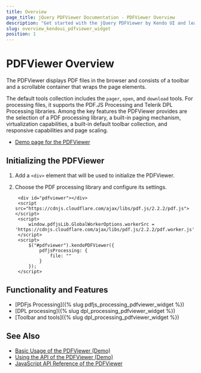 ```yaml
---
title: Overview
page_title: jQuery PDFViewer Documentation - PDFViewer Overview
description: "Get started with the jQuery PDFViewer by Kendo UI and learn how to create, initialize, and enable the widget."
slug: overview_kendoui_pdfviewer_widget
position: 1
---
```


# PDFViewer Overview

The PDFViewer displays PDF files in the browser and consists of a toolbar and a scrollable container that wraps the page elements.

The default tools collection includes the `pager`, `open`, and `download` tools. For processing files, it supports the PDF.JS Processing and Telerik DPL Processing libraries. Among the key features the PDFViewer provides are the selection of a PDF processing library, a built-in paging mechanism, virtualization capabilities, a built-in default toolbar collection, and responsive capabilities and page scaling.

* [Demo page for the PDFViewer](https://demos.telerik.com/kendo-ui/pdfviewer/index)

## Initializing the PDFViewer

1. Add a `<div>` element that will be used to initialize the PDFViewer.
1. Choose the PDF processing library and configure its settings.

        <div id="pdfviewer"></div>
        <script src="https://cdnjs.cloudflare.com/ajax/libs/pdf.js/2.2.2/pdf.js"></script>
        <script>
            window.pdfjsLib.GlobalWorkerOptions.workerSrc = 'https://cdnjs.cloudflare.com/ajax/libs/pdf.js/2.2.2/pdf.worker.js';
        </script>
        <script>
            $("#pdfviewer").kendoPDFViewer({
                pdfjsProcessing: {
                    file: ""
                }   
            });
        </script>

## Functionality and Features

* [PDFjs Processing]({% slug pdfjs_processing_pdfviewer_widget %})
* [DPL processing]({% slug dpl_processing_pdfviewer_widget %})
* [Toolbar and tools]({% slug dpl_processing_pdfviewer_widget %})

## See Also

* [Basic Usage of the PDFViewer (Demo)](https://demos.telerik.com/kendo-ui/pdfviewer/index)
* [Using the API of the PDFViewer (Demo)](https://demos.telerik.com/kendo-ui/pdfviewer/api)
* [JavaScript API Reference of the PDFViewer](/api/javascript/ui/pdfviewer)
